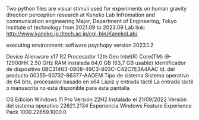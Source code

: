 Two python files are visual stimuli used for experiments on human gravity direction perception research
at Keneko Lab Infromation and communication engineering Major, Department of Engineering, Tokyo Institute of technology 
from 2021.09 to 2023.09
Lab link:
http://www.kaneko.ip.titech.ac.jp/cgi-bin/KanekoLab/

executing environment:
software
psychopy version 2023.1.2

Device 
Alienware x17 R2
Procesador	12th Gen Intel(R) Core(TM) i9-12900HK   2.50 GHz
RAM instalada	64,0 GB (63,7 GB usable)
Identificador de dispositivo	0BC31463-0908-49C3-803C-C42C7E3A4AAC
Id. del producto	00355-60732-86377-AAOEM
Tipo de sistema	Sistema operativo de 64 bits, procesador basado en x64
Lápiz y entrada táctil	La entrada táctil o manuscrita no está disponible para esta pantalla

OS
Edición	Windows 11 Pro
Versión	22H2
Instalado el	‎21/‎09/‎2022
Versión del sistema operativo	22621.2134
Experiencia	Windows Feature Experience Pack 1000.22659.1000.0



